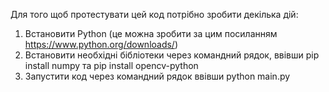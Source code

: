 Для того щоб протестувати цей код потрібно зробити декілька дій:
1. Встановити Python (це можна зробити за цим посиланням https://www.python.org/downloads/)
2. Встановити необхідні бібліотеки через командний рядок, ввівши pip install numpy та pip install opencv-python
3. Запустити код через командний рядок ввівши python main.py
